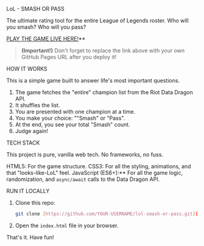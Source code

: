  LoL - SMASH OR PASS

The ultimate rating tool for the entire League of Legends roster. Who will you smash? Who will you pass?

[PLAY THE GAME LIVE HERE!](https://YOUR-USERNAME.github.io/lol-smash-or-pass/)**

> **(Important!)** Don't forget to replace the link above with your own GitHub Pages URL after you deploy it!

HOW IT WORKS

This is a simple game built to answer life's most important questions.

1.  The game fetches the "entire" champion list from the Riot Data Dragon API.
2.  It shuffles the list.
3.  You are presented with one champion at a time.
4.  You make your choice:  ""Smash" or "Pass".
5.  At the end, you see your total "Smash" count.
6.  Judge again!

TECH STACK

This project is pure, vanilla web tech. No frameworks, no fuss.

HTML5: For the game structure.
CSS3: For all the styling, animations, and that "looks-like-LoL" feel.
JavaScript (ES6+):** For all the game logic, randomization, and `async/await` calls to the Data Dragon API.

RUN IT LOCALLY


1.  Clone this repo:
    ```bash
    git clone [https://github.com/YOUR-USERNAME/lol-smash-or-pass.git](https://github.com/YOUR-USERNAME/lol-smash-or-pass.git)
    ```
2.  Open the `index.html` file in your browser.

That's it. Have fun!
